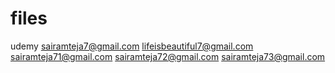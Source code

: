 # files
udemy
sairamteja7@gmail.com
lifeisbeautiful7@gmail.com
sairamteja71@gmail.com
sairamteja72@gmail.com
sairamteja73@gmail.com
